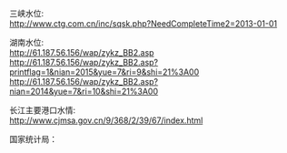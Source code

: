 三峡水位:  
http://www.ctg.com.cn/inc/sqsk.php?NeedCompleteTime2=2013-01-01

湖南水位:  
http://61.187.56.156/wap/zykz_BB2.asp  
http://61.187.56.156/wap/zykz_BB2.asp?printflag=1&nian=2015&yue=7&ri=9&shi=21%3A00  
http://61.187.56.156/wap/zykz_BB2.asp?nian=2014&yue=7&ri=10&shi=21%3A00  

长江主要港口水情:  
http://www.cjmsa.gov.cn/9/368/2/39/67/index.html


国家统计局：